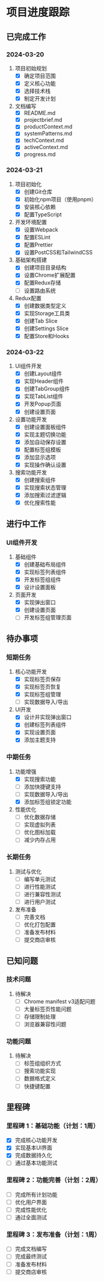 # 项目进度跟踪

## 已完成工作

### 2024-03-20
1. 项目初始规划
   - [x] 确定项目范围
   - [x] 定义核心功能
   - [x] 选择技术栈
   - [x] 制定开发计划

2. 文档编写
   - [x] README.md
   - [x] projectbrief.md
   - [x] productContext.md
   - [x] systemPatterns.md
   - [x] techContext.md
   - [x] activeContext.md
   - [x] progress.md

### 2024-03-21
1. 项目初始化
   - [x] 创建Git仓库
   - [x] 初始化npm项目（使用pnpm）
   - [x] 安装核心依赖
   - [x] 配置TypeScript

2. 开发环境配置
   - [x] 设置Webpack
   - [x] 配置ESLint
   - [x] 配置Prettier
   - [x] 设置PostCSS和TailwindCSS

3. 基础架构搭建
   - [x] 创建项目目录结构
   - [x] 设置Chrome扩展配置
   - [x] 配置Redux存储
   - [ ] 设置路由系统

4. Redux配置
   - [x] 创建数据类型定义
   - [x] 实现Storage工具类
   - [x] 创建Tab Slice
   - [x] 创建Settings Slice
   - [x] 配置Store和Hooks

### 2024-03-22
1. UI组件开发
   - [x] 创建Layout组件
   - [x] 实现Header组件
   - [x] 创建TabGroup组件
   - [x] 实现TabList组件
   - [x] 开发Popup页面
   - [x] 创建设置页面

2. 设置功能开发
   - [x] 创建设置面板组件
   - [x] 实现主题切换功能
   - [x] 添加自动保存设置
   - [x] 配置标签组模板
   - [x] 添加显示选项
   - [x] 实现操作确认设置

3. 搜索功能开发
   - [x] 创建搜索组件
   - [x] 实现搜索状态管理
   - [x] 添加搜索过滤逻辑
   - [x] 优化搜索性能

## 进行中工作

### UI组件开发
1. 基础组件
   - [x] 创建基础布局组件
   - [x] 实现标签列表组件
   - [x] 开发标签组组件
   - [x] 设计设置面板

2. 页面开发
   - [x] 实现弹出窗口
   - [x] 创建设置页面
   - [ ] 开发标签组管理页面

## 待办事项

### 短期任务
1. 核心功能开发
   - [x] 实现标签页保存
   - [x] 实现标签页恢复
   - [x] 实现标签组管理
   - [ ] 实现数据导入/导出

2. UI开发
   - [x] 设计并实现弹出窗口
   - [x] 创建标签列表组件
   - [x] 实现设置页面
   - [x] 添加主题支持

### 中期任务
1. 功能增强
   - [x] 实现搜索功能
   - [ ] 添加快捷键支持
   - [ ] 实现数据导入/导出
   - [x] 添加标签组锁定功能

2. 性能优化
   - [ ] 优化数据存储
   - [ ] 实现虚拟列表
   - [ ] 优化图标加载
   - [ ] 减少内存占用

### 长期任务
1. 测试与优化
   - [ ] 编写单元测试
   - [ ] 进行性能测试
   - [ ] 进行兼容性测试
   - [ ] 进行用户测试

2. 发布准备
   - [ ] 完善文档
   - [ ] 优化打包配置
   - [ ] 准备发布材料
   - [ ] 提交商店审核

## 已知问题

### 技术问题
1. 待解决
   - [ ] Chrome manifest v3适配问题
   - [ ] 大量标签页性能问题
   - [ ] 存储限制处理
   - [ ] 浏览器兼容性问题

### 功能问题
1. 待解决
   - [ ] 标签组组织方式
   - [ ] 搜索功能实现
   - [ ] 数据格式定义
   - [ ] 快捷键配置

## 里程碑

### 里程碑 1：基础功能（计划：1周）
- [x] 完成核心功能开发
- [x] 实现基本UI界面
- [x] 完成数据持久化
- [ ] 通过基本功能测试

### 里程碑 2：功能完善（计划：2周）
- [ ] 完成所有计划功能
- [ ] 优化用户界面
- [ ] 完成性能优化
- [ ] 通过全面测试

### 里程碑 3：发布准备（计划：1周）
- [ ] 完成文档编写
- [ ] 完成最终测试
- [ ] 准备发布材料
- [ ] 提交商店审核 